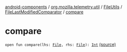 [android-components](../../../index.md) / [org.mozilla.telemetry.util](../../index.md) / [FileUtils](../index.md) / [FileLastModifiedComparator](index.md) / [compare](./compare.md)

# compare

`open fun compare(lhs: `[`File`](http://docs.oracle.com/javase/7/docs/api/java/io/File.html)`, rhs: `[`File`](http://docs.oracle.com/javase/7/docs/api/java/io/File.html)`): `[`Int`](https://kotlinlang.org/api/latest/jvm/stdlib/kotlin/-int/index.html) [(source)](https://github.com/mozilla-mobile/android-components/blob/master/components/service/telemetry/src/main/java/org/mozilla/telemetry/util/FileUtils.java#L54)
